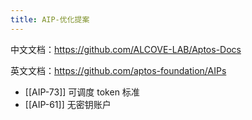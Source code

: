 ```yaml
---
title: AIP-优化提案
---
```


中文文档：https://github.com/ALCOVE-LAB/Aptos-Docs

英文文档：https://github.com/aptos-foundation/AIPs



- [[AIP-73]] 可调度 token 标准
- [[AIP-61]] 无密钥账户

